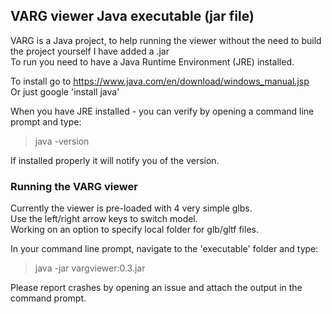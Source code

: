 ## VARG viewer Java executable (jar file)  
  
VARG is a Java project, to help running the viewer without the need to build the project yourself I have added a .jar  
To run you need to have a Java Runtime Environment (JRE) installed.  
  
To install go to https://www.java.com/en/download/windows_manual.jsp  
Or just google 'install java'  
  
When you have JRE installed - you can verify by opening a command line prompt and type:  
>java -version  
  
If installed properly it will notify you of the version.  
  
### Running the VARG viewer  
  
Currently the viewer is pre-loaded with 4 very simple glbs.  
Use the left/right arrow keys to switch model.  
Working on an option to specify local folder for glb/gltf files.  
  
  
In your command line prompt, navigate to the 'executable' folder and type:
>java -jar vargviewer:0.3.jar  
  
Please report crashes by opening an issue and attach the output in the command prompt.  
  

